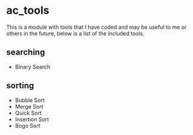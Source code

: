 # ac_tools
This is a module with tools that I have coded and may be useful to me or others in the future, below is a list of the included tools.
## searching
 - Binary Search
## sorting
 - Bubble Sort
 - Merge Sort
 - Quick Sort
 - Insertion Sort
 - Bogo Sort

